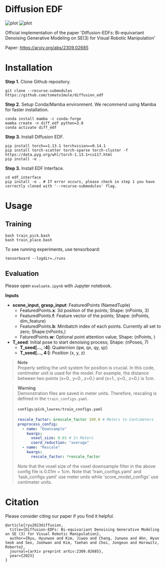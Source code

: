 # Diffusion EDF
![plot](https://github.com/tomato1mule/diffusion_edf/blob/main/figures/panda_pick.gif?raw=true)
![plot](https://github.com/tomato1mule/diffusion_edf/blob/main/figures/panda_place.gif?raw=true)

Official implementation of the paper 'Diffusion-EDFs: Bi-equivariant Denoising Generative Modeling on SE(3) for Visual Robotic Manipulation'

Paper: https://arxiv.org/abs/2309.02685
# Installation

**Step 1.** Clone Github repository.
```shell
git clone --recurse-submodules https://github.com/tomato1mule/diffusion_edf
```

**Step 2.** Setup Conda/Mamba environment. We recommend using Mamba for faster installation.
```shell
conda install mamba -c conda-forge
mamba create -n diff_edf python=3.8
conda activate diff_edf
```

**Step 3.** Install Diffusion EDF.
```shell
pip install torch==1.13.1 torchvision==0.14.1
pip install torch-scatter torch-sparse torch-cluster -f https://data.pyg.org/whl/torch-1.13.1+cu117.html
pip install -e .
```
**Step 3.** Install EDF Interface.
```shell
cd edf_interface
pip install -e . # If error occurs, please check in step 1 you have correctly cloned with '--recurse-submodules' flag.
```

# Usage
## Training
```shell
bash train_pick.bash
bash train_place.bash
```
To see running experiments, use tensorboard:
```shell
tensorboard --logdir=./runs
```
## Evaluation
Please open `evaluate.ipynb` with Jupyter notebook.

**Inputs**

* **scene_input, grasp_input**: FeaturedPoints (NamedTuple)
    - FeaturedPoints.**x**: 3d position of the points; Shape: (nPoints, 3)
    - FeaturedPoints.**f**: Feature vector of the points; Shape: (nPoints, dim_feature)
    - FeaturedPoints.**b**: Minibatch index of each points. Currently all set to zero; Shape:(nPoints,)
    - FaturedPoints.**w**: Optional point attention value; Shape: (nPoints, )
* **T_seed**: Initial pose to start denoising process; Shape: (nPoses, 7)
    - **T_seed[..., :4]**: Quaternion (qw, qx, qy, qz)
    - **T_seed[..., 4:]**: Position (x, y, z)

> **Note**\
> Properly setting the unit system for position is crucial. In this code, centimeter unit is used for the model. For example, the distance between two points (x=0., y=0., z=0.) and (x=1., y=0., z=0.) is 1cm.

> **Warning**\
> Demonstration files are saved in meter units. Therefore, rescaling is defined in the `train_configs.yaml`.
> #### **`configs/pick_lowres/train_configs.yaml`**
> ```yaml
> rescale_factor: &rescale_factor 100.0 # Meters to Centimeters
> preprocess_config:
>   - name: "Downsample"
>     kwargs:
>       voxel_size: 0.01 # In Meters
>       coord_reduction: "average"
>   - name: "Rescale"
>     kwargs:
>       rescale_factor: *rescale_factor
>```
> Note that the voxel size of the voxel downsample filter in the above config file is 0.01m = 1cm. Note that 'train_configs.yaml' and 'task_configs.yaml' use meter units while 'score_model_configs' use centimeter units.

# Citation
Please consider citing our paper if you find it helpful.

```
@article{ryu2023diffusion,
  title={Diffusion-EDFs: Bi-equivariant Denoising Generative Modeling on SE (3) for Visual Robotic Manipulation},
  author={Ryu, Hyunwoo and Kim, Jiwoo and Chang, Junwoo and Ahn, Hyun Seok and Seo, Joohwan and Kim, Taehan and Choi, Jongeun and Horowitz, Roberto},
  journal={arXiv preprint arXiv:2309.02685},
  year={2023}
}
```

